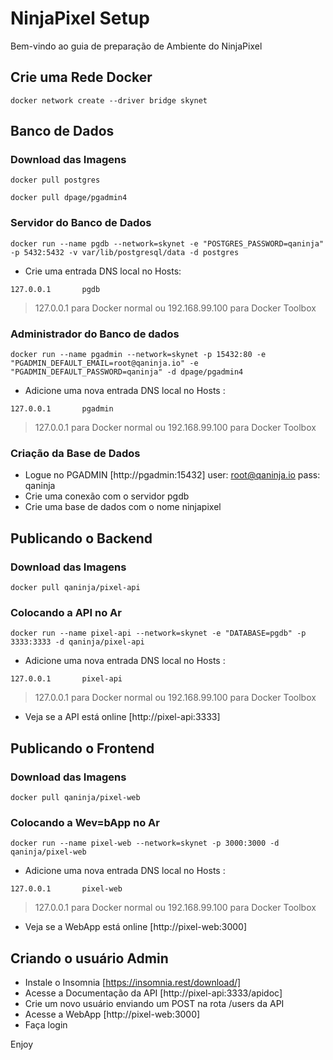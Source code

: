 # NinjaPixel Setup

Bem-vindo ao guia de preparação de Ambiente do NinjaPixel

## Crie uma Rede Docker

`
docker network create --driver bridge skynet
`

## Banco de Dados

### Download das Imagens
`
docker pull postgres
`

`
docker pull dpage/pgadmin4
`

### Servidor do Banco de Dados
`
docker run --name pgdb --network=skynet -e "POSTGRES_PASSWORD=qaninja" -p 5432:5432 -v var/lib/postgresql/data -d postgres
`

* Crie uma entrada DNS local no Hosts:

`
127.0.0.1       pgdb
`

> 127.0.0.1 para Docker normal ou 192.168.99.100 para Docker Toolbox

### Administrador do Banco de dados

`
docker run --name pgadmin --network=skynet -p 15432:80 -e "PGADMIN_DEFAULT_EMAIL=root@qaninja.io" -e "PGADMIN_DEFAULT_PASSWORD=qaninja" -d dpage/pgadmin4
`

* Adicione uma nova entrada DNS local no Hosts :

`
127.0.0.1       pgadmin
`

> 127.0.0.1 para Docker normal ou 192.168.99.100 para Docker Toolbox


### Criação da Base de Dados

* Logue no PGADMIN [http://pgadmin:15432]
user: root@qaninja.io
pass: qaninja
* Crie uma conexão com o servidor pgdb
* Crie uma base de dados com o nome ninjapixel


## Publicando o Backend

### Download das Imagens

`
docker pull qaninja/pixel-api
`

### Colocando a API no Ar

`
docker run --name pixel-api --network=skynet -e "DATABASE=pgdb" -p 3333:3333 -d qaninja/pixel-api
`

* Adicione uma nova entrada DNS local no Hosts :

`
127.0.0.1       pixel-api
`

> 127.0.0.1 para Docker normal ou 192.168.99.100 para Docker Toolbox


* Veja se a API está online [http://pixel-api:3333]


## Publicando o Frontend

### Download das Imagens

`
docker pull qaninja/pixel-web
`

### Colocando a Wev=bApp no Ar

`
docker run --name pixel-web --network=skynet -p 3000:3000 -d qaninja/pixel-web
`

* Adicione uma nova entrada DNS local no Hosts :

`
127.0.0.1       pixel-web
`

> 127.0.0.1 para Docker normal ou 192.168.99.100 para Docker Toolbox

* Veja se a WebApp está online [http://pixel-web:3000]

## Criando o usuário Admin

* Instale o Insomnia [https://insomnia.rest/download/]
* Acesse a Documentação da API [http://pixel-api:3333/apidoc]
* Crie um novo usuário enviando um POST na rota /users da API
* Acesse a WebApp [http://pixel-web:3000]
* Faça login

Enjoy